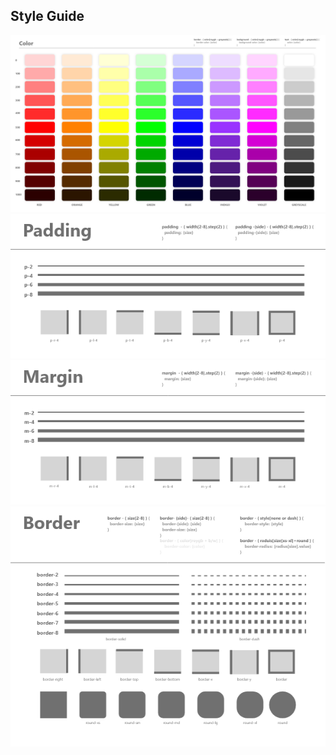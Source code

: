 ## Style Guide
![Color Template](https://github.com/WarrenCompany/ui-comp-util-library/blob/main/src/COLOR.png)
![Padding](https://github.com/WarrenCompany/ui-comp-util-library/blob/main/src/PADDING.png)
![Margin](https://github.com/WarrenCompany/ui-comp-util-library/blob/main/src/MARGIN.png)
![Border](https://github.com/WarrenCompany/ui-comp-util-library/blob/main/src/BORDER.png)
